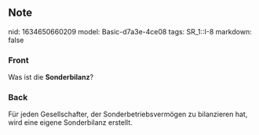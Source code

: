 ## Note
nid: 1634650660209
model: Basic-d7a3e-4ce08
tags: SR_1::I-8
markdown: false

### Front
Was ist die <b>Sonderbilanz</b>?

### Back
Für jeden Gesellschafter, der Sonderbetriebsvermögen zu bilanzieren hat, wird eine eigene Sonderbilanz erstellt.
